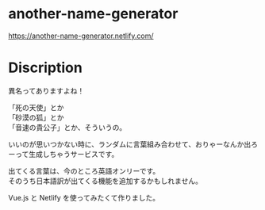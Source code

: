 # another-name-generator
https://another-name-generator.netlify.com/


# Discription
異名ってありますよね！  

「死の天使」とか  
「砂漠の狐」とか  
「音速の貴公子」とか、そういうの。  

いいのが思いつかない時に、ランダムに言葉組み合わせて、おりゃーなんか出ろーって生成しちゃうサービスです。  

出てくる言葉は、今のところ英語オンリーです。  
そのうち日本語訳が出てくる機能を追加するかもしれません。  


Vue.js と Netlify を使ってみたくて作りました。
